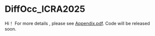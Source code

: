 # DiffOcc_ICRA2025
Hi！ For more details , please see [Appendix.pdf](https://github.com/Perkins729/DiffOcc_ICRA2025/blob/main/Appendix.pdf).
Code will be released soon.
